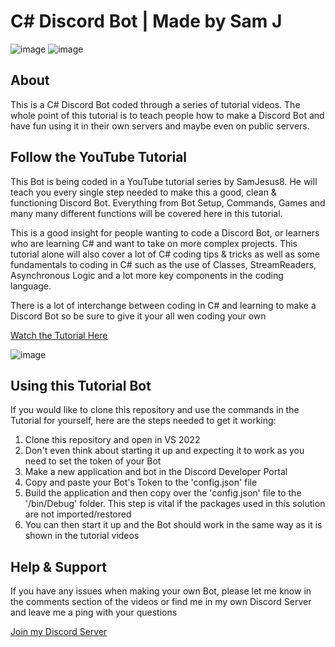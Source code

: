 # C# Discord Bot | Made by Sam J

![image](https://user-images.githubusercontent.com/98812930/212711257-b1303cae-7f3b-4a36-aa43-a4b162967a56.png)
![image](https://user-images.githubusercontent.com/98812930/212710906-d1658e14-02e9-424c-ab48-89b66b7d2eda.png)

## About

This is a C# Discord Bot coded through a series of tutorial videos. The whole point of this tutorial is to teach people how to make a Discord Bot and have fun using it in their own servers and maybe even on public servers.

## Follow the YouTube Tutorial

This Bot is being coded in a YouTube tutorial series by SamJesus8. He will teach you every single step needed to make this a good, clean & functioning Discord Bot. Everything from Bot Setup, Commands, Games and many many different functions will be covered here in this tutorial.

This is a good insight for people wanting to code a Discord Bot, or learners who are learning C# and want to take on more complex projects. This tutorial alone will also cover a lot of C# coding tips & tricks as well as some fundamentals to coding in C# such as the use of Classes, StreamReaders, Asynchronous Logic and a lot more key components in the coding language.

There is a lot of interchange between coding in C# and learning to make a Discord Bot so be sure to give it your all wen coding your own

[Watch the Tutorial Here](https://www.youtube.com/playlist?list=PLcpUxmcrEm_Bn4K-kcE9ebsQPvNcR8KZx)

![image](https://user-images.githubusercontent.com/98812930/212710320-840b87e9-2b16-4f53-ad83-733bf28bb9be.png)

## Using this Tutorial Bot

If you would like to clone this repository and use the commands in the Tutorial for yourself, here are the steps needed to get it working:

1. Clone this repository and open in VS 2022
2. Don't even think about starting it up and expecting it to work as you need to set the token of your Bot
3. Make a new application and bot in the Discord Developer Portal
4. Copy and paste your Bot's Token to the 'config.json' file
5. Build the application and then copy over the 'config.json' file to the '/bin/Debug' folder. This step is vital if the packages used in this solution are not imported/restored
6. You can then start it up and the Bot should work in the same way as it is shown in the tutorial videos

## Help & Support

If you have any issues when making your own Bot, please let me know in the comments section of the videos or find me in my own Discord Server and leave me a ping with your questions

[Join my Discord Server](https://discord.com/invite/GrcaGNSfCR)
